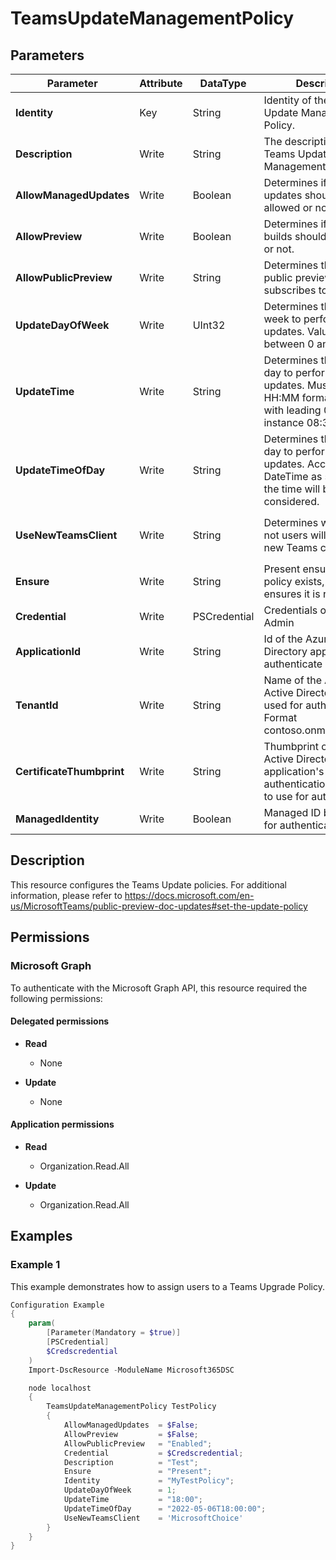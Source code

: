 ﻿# TeamsUpdateManagementPolicy

## Parameters

| Parameter | Attribute | DataType | Description | Allowed Values |
| --- | --- | --- | --- | --- |
| **Identity** | Key | String | Identity of the Teams Update Management Policy. | |
| **Description** | Write | String | The description of the Teams Update Management Policy. | |
| **AllowManagedUpdates** | Write | Boolean | Determines if managed updates should be allowed or not. | |
| **AllowPreview** | Write | Boolean | Determines if preview builds should be allowed or not. | |
| **AllowPublicPreview** | Write | String | Determines the ring of public previews to subscribes to. | `Disabled`, `Enabled`, `Forced`, `FollowOfficePreview` |
| **UpdateDayOfWeek** | Write | UInt32 | Determines the day of week to perform the updates. Value shoud be between 0 and 6. | |
| **UpdateTime** | Write | String | Determines the time of day to perform the updates. Must be a valid HH:MM format string with leading 0. For instance 08:30. | |
| **UpdateTimeOfDay** | Write | String | Determines the time of day to perform the updates. Accepts a DateTime as string. Only the time will be considered. | |
| **UseNewTeamsClient** | Write | String | Determines whether or not users will use the new Teams client. | `NewTeamsAsDefault`, `UserChoice`, `MicrosoftChoice`, `AdminDisabled` |
| **Ensure** | Write | String | Present ensures the policy exists, absent ensures it is removed. | `Present`, `Absent` |
| **Credential** | Write | PSCredential | Credentials of the Teams Admin | |
| **ApplicationId** | Write | String | Id of the Azure Active Directory application to authenticate with. | |
| **TenantId** | Write | String | Name of the Azure Active Directory tenant used for authentication. Format contoso.onmicrosoft.com | |
| **CertificateThumbprint** | Write | String | Thumbprint of the Azure Active Directory application's authentication certificate to use for authentication. | |
| **ManagedIdentity** | Write | Boolean | Managed ID being used for authentication. | |


## Description

This resource configures the Teams Update policies. For additional information, please refer to https://docs.microsoft.com/en-us/MicrosoftTeams/public-preview-doc-updates#set-the-update-policy

## Permissions

### Microsoft Graph

To authenticate with the Microsoft Graph API, this resource required the following permissions:

#### Delegated permissions

- **Read**

    - None

- **Update**

    - None

#### Application permissions

- **Read**

    - Organization.Read.All

- **Update**

    - Organization.Read.All

## Examples

### Example 1

This example demonstrates how to assign users to a Teams Upgrade Policy.

```powershell
Configuration Example
{
    param(
        [Parameter(Mandatory = $true)]
        [PSCredential]
        $Credscredential
    )
    Import-DscResource -ModuleName Microsoft365DSC

    node localhost
    {
        TeamsUpdateManagementPolicy TestPolicy
        {
            AllowManagedUpdates  = $False;
            AllowPreview         = $False;
            AllowPublicPreview   = "Enabled";
            Credential           = $Credscredential;
            Description          = "Test";
            Ensure               = "Present";
            Identity             = "MyTestPolicy";
            UpdateDayOfWeek      = 1;
            UpdateTime           = "18:00";
            UpdateTimeOfDay      = "2022-05-06T18:00:00";
            UseNewTeamsClient    = 'MicrosoftChoice'
        }
    }
}
```

